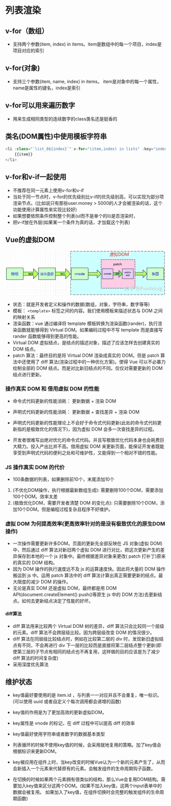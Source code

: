 <!--
 * @Author: xujie 1607526161@qq.com
 * @Date: 2022-04-22 13:11:00
 * @LastEditors: x09898 coder_xujie@163.com
 * @FilePath: \HTML-CSS-Javascript-\Vue框架\Vue的教程\列表渲染.md
 * @Description: 
-->
# 列表渲染

## v-for（数组）

* 支持两个参数(item, index) in items。item是数组中的每一个项目，index是项目对应的索引

## v-for(对象)

* 支持三个参数(item, name, index) in items。 item是对象中的每一个属性，name是属性的键名，index是索引

## v-for可以用来遍历数字

* 用来生成相同类型的连续数字的class类名还是挺香的

## 类名(DOM属性)中使用模板字符串

```js
<li :class="`list_0${index}`" v-for="(item,index) in lists" :key="index">
    {{item}}
</li>
```

## v-for和v-if一起使用

* 不推荐在同一元素上使用v-for和v-if
* 当处于同一节点时，v-for的优先级别比v-if的优先级别高，可以实现为部分项渲染节点。(比如说只有那些user.money > 5000的人才会被渲染的话，这个功能使用计算属性来实现比较好)
* 如果想要依照条件控制整个列表(ul而不是单个的li)是否渲染时，
* 把v-if放在外层(如果某一个条件为真的话，才加载这个列表)

## Vue的虚拟DOM

![vue的虚拟DOM](./../img/virDOM.jpg "Vue的虚拟DOM图")

* 状态：就是开发者定义和操作的数据(数组，对象，字符串，数字等等)
* 模板： `<template>` 标签之间的内容。我们使用模板来描述状态与 DOM 之间的映射关系
* 渲染函数：vue 通过编译将 template 模板转换为渲染函数(rander)，执行渲染函数就能够得到 Virtual DOM。如果编码过程中不写 template 而是直接写 rander 函数能够得到更高的性能。
* Virtual DOM 虚拟结点，是结点的描述对象，描述了应该怎样去创建真实的 DOM 结点。
* patch 算法：最终目的是将 Virtual DOM 渲染成真实的 DOM。但是 patch 算法中还使用了 diff 算法(渲染过程中的一种优化方案)。使得 Vue 可以不必暴力绘制全部的 DOM 结点。而是对比新旧结点的不同。仅仅对需要更新的 DOM  结点进行更新。

### 操作真实 DOM 和 借用虚拟 DOM 的性能

* 命令式代码更新的性能消耗： 更新数据 + 渲染 DOM
* 声明式代码更新的性能消耗： 更新数据 + 查找差异 + 渲染 DOM

* 声明式代码更新的性能理论上不会好于命令式代码更新(此处的命令式代码更新指的是极致优化的情况下)，因为虚拟 DOM 会多一次查找差异的过程。
* 开发者很难写出绝对优化的命令式代码。并且写极致优化代码本身也会耗费巨大精力。投入产出比并不高。借用虚拟 DOM 来更新页面，能保证开发者既能享受到声明式代码的便利之处和可维护性，又能得到一个相对不错的性能。

### JS 操作真实 DOM 的代价

* 100条数据的列表，如果删除前10个，末尾添加10个

1. (不优化DOM操作，执行根据最新数组生成): 需要删除100个DOM，需要添加100个DOM。效率太差
2. (极致优化DOM，需要开发者清楚 DOM 的变化点): 只需要删除10个DOM，添加10个DOM。但是编程过程复杂且程序不好维护。

### 虚拟 DOM 为何提高效率(更高效率针对的是没有极致优化的原生DOM操作)

* 一次操作需要更新许多DOM。页面的更新先全部反映在 JS 对象(虚拟 DOM)中，然后通过 diff 算法对新旧两个虚拟 DOM 进行对比，把这次更新产生的差异保存到本地的一个 js 对象中。最终根据差异对象来更改( patch 打补丁)原来的真实的 DOM 结构。
* 因为 DOM 操作的执行速度远不及 js 的运算速度快。因此将大量的 DOM 操作搬运到 js 中。运用 patch 算法中的 diff 算法计算出真正需要更新的结点。最大限度的减少 DOM 的操作。
* 无论是真实 DOM 还是虚拟 DOM，最终都是用 DOM API(document.createElement() push()等原生 js 中的 DOM 方法)去更新结点。如何去更新结点决定了性能的好坏。

#### diff算法

* diff 算法用来比较两个 Virtual DOM 树的差异，diff 算法只会比较同一个层级的元素。diff 算法不会跨层级比较。因为跨层级改变 DOM 的情况很少。
* diff 算法在同层级比较结点时，例如在比较第二层的 div 时，发现新旧虚拟结点有不同，不会再进行 div 下一层的比较而是直接将第二层结点整个更新(即使第三层的子节点有相同的结点也不再复用，这样做的目的应该是为了减少 diff 算法的时间复杂度)
* 采用深度优先算法

## 维护状态

* key值最好要使用的是 item.id ，与列表一一对应并且不会重复，唯一标识。(可以使用 uuid 或者自定义个每次调用都会递增的函数)

* key值的作用是为了更加高效的更新虚拟DOM。
* key属性是 vnode 的标记，在 diff 过程中可以提高 diff 的效率
* key值最好使用字符串或者数字的数据基本类型
* 列表循环的时候不使用key值的时候，会采用就地复用的策略。加了key值会根据标识来更新DOM。

* key被应用在组件上时，当key改变的时候Vue认为一个新的元素产生了，从而会新插入一个元素来代替原有的元素。会触发组件的生命周期钩子函数。
* 在切换的时候如果两个元素拥有很类似的结构，那么Vue会复用DOM结构。需要加入key值来区分这两个DOM。(如果不加入key值，这两个input表单中的数据会被复用。 如果加入了key值，在组件切换时会完整的触发组件的生命周期函数)
